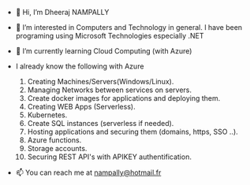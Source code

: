 - 👋 Hi, I’m Dheeraj NAMPALLY

- 👀 I’m interested in Computers and Technology in general. 
      I have been programing using Microsoft Technologies especially .NET

- 🌱 I’m currently learning Cloud Computing (with Azure)
-  I already know the following with Azure
    1. Creating Machines/Servers(Windows/Linux).
    2. Managing Networks between services on servers.
    3. Create docker images for applications and deploying them.
    4. Creating WEB Apps (Serverless).
    5. Kubernetes.
    6. Create SQL instances (serverless if needed).
    7. Hosting applications and securing them (domains, https, SSO ..).
    8. Azure functions.
    9. Storage accounts.
    10. Securing REST API's with APIKEY authentification.
    
- 📫 You can reach me at nampally@hotmail.fr

<!---
dheerajnampally/dheerajnampally is a ✨ special ✨ repository because its `README.md` (this file) appears on your GitHub profile.
You can click the Preview link to take a look at your changes.
--->
